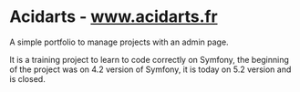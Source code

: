 # Acidarts - www.acidarts.fr

A simple portfolio to manage projects with an admin page.

It is a training project to learn to code correctly on Symfony, the beginning of the project was on 4.2 version of Symfony, it is today on 5.2 version and is closed.
